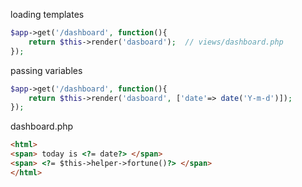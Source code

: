 
loading templates

```php
$app->get('/dashboard', function(){
	return $this->render('dasboard');  // views/dashboard.php
});
```

passing variables

```php
$app->get('/dashboard', function(){
	return $this->render('dasboard', ['date'=> date('Y-m-d')]);
});
```

dashboard.php

```html
<html>
<span> today is <?= date?> </span>
<span> <?= $this->helper->fortune()?> </span>
</html>
```
